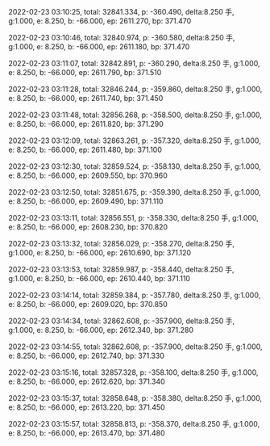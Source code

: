 2022-02-23 03:10:25, total: 32841.334, p: -360.490, delta:8.250 手, g:1.000, e: 8.250, b: -66.000, ep: 2611.270, bp: 371.470

2022-02-23 03:10:46, total: 32840.974, p: -360.580, delta:8.250 手, g:1.000, e: 8.250, b: -66.000, ep: 2611.180, bp: 371.470

2022-02-23 03:11:07, total: 32842.891, p: -360.290, delta:8.250 手, g:1.000, e: 8.250, b: -66.000, ep: 2611.790, bp: 371.510

2022-02-23 03:11:28, total: 32846.244, p: -359.860, delta:8.250 手, g:1.000, e: 8.250, b: -66.000, ep: 2611.740, bp: 371.450

2022-02-23 03:11:48, total: 32856.268, p: -358.500, delta:8.250 手, g:1.000, e: 8.250, b: -66.000, ep: 2611.820, bp: 371.290

2022-02-23 03:12:09, total: 32863.261, p: -357.320, delta:8.250 手, g:1.000, e: 8.250, b: -66.000, ep: 2611.480, bp: 371.100

2022-02-23 03:12:30, total: 32859.524, p: -358.130, delta:8.250 手, g:1.000, e: 8.250, b: -66.000, ep: 2609.550, bp: 370.960

2022-02-23 03:12:50, total: 32851.675, p: -359.390, delta:8.250 手, g:1.000, e: 8.250, b: -66.000, ep: 2609.490, bp: 371.110

2022-02-23 03:13:11, total: 32856.551, p: -358.330, delta:8.250 手, g:1.000, e: 8.250, b: -66.000, ep: 2608.230, bp: 370.820

2022-02-23 03:13:32, total: 32856.029, p: -358.270, delta:8.250 手, g:1.000, e: 8.250, b: -66.000, ep: 2610.690, bp: 371.120

2022-02-23 03:13:53, total: 32859.987, p: -358.440, delta:8.250 手, g:1.000, e: 8.250, b: -66.000, ep: 2610.440, bp: 371.110

2022-02-23 03:14:14, total: 32859.384, p: -357.780, delta:8.250 手, g:1.000, e: 8.250, b: -66.000, ep: 2609.020, bp: 370.850

2022-02-23 03:14:34, total: 32862.608, p: -357.900, delta:8.250 手, g:1.000, e: 8.250, b: -66.000, ep: 2612.340, bp: 371.280

2022-02-23 03:14:55, total: 32862.608, p: -357.900, delta:8.250 手, g:1.000, e: 8.250, b: -66.000, ep: 2612.740, bp: 371.330

2022-02-23 03:15:16, total: 32857.328, p: -358.100, delta:8.250 手, g:1.000, e: 8.250, b: -66.000, ep: 2612.620, bp: 371.340

2022-02-23 03:15:37, total: 32858.648, p: -358.380, delta:8.250 手, g:1.000, e: 8.250, b: -66.000, ep: 2613.220, bp: 371.450

2022-02-23 03:15:57, total: 32858.813, p: -358.370, delta:8.250 手, g:1.000, e: 8.250, b: -66.000, ep: 2613.470, bp: 371.480